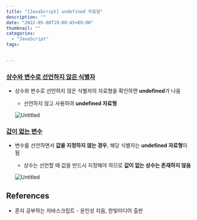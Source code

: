 ```yaml
---
title: "[JavaScript] undefined 자료형"
description: ""
date: "2022-05-08T19:00:45+09:00"
thumbnail: ""
categories:
  - "JavaScript"
tags:
 

---
```

<!--more-->

### <u>상수와 변수로 선언하지 않은 식별자</u>

- 상수와 변수로 선언하지 않은 식별자의 자료형을 확인하면 **undefined**가 나옴
    - 선언하지 않고 사용하여 **undefined 자료형**

  ![Untitled](/images/lang_javascript/JavaScript_undefined_자료형/Untitled.png)

### <u>값이 없는 변수</u>

- 변수를 선언하면서 **값을 지정하지 않는 경우**, 해당 식별자는 **undefined 자료형**이 됨
    - 상수는 선언할 때 값을 반드시 지정해야 하므로 **값이 없는 상수는 존재하지 않음**

  ![Untitled](/images/lang_javascript/JavaScript_undefined_자료형/Untitled%201.png)

## References

- 혼자 공부하는 자바스크립트 - 윤인성 지음, 한빛미디어 출판